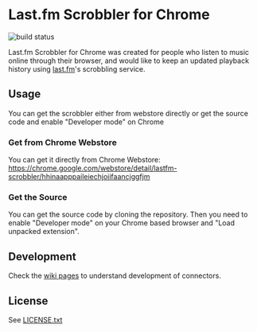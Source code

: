 # Last.fm Scrobbler for Chrome

![build status](https://api.travis-ci.org/david-sabata/web-scrobbler.svg)

Last.fm Scrobbler for Chrome was created for people who listen to music
online through their browser, and would like to keep an updated playback
history using [last.fm](http://www.last.fm/)'s scrobbling service.

## Usage
You can get the scrobbler either from webstore directly or get the source code and enable "Developer mode" on Chrome

### Get from Chrome Webstore
You can get it directly from Chrome Webstore: 
https://chrome.google.com/webstore/detail/lastfm-scrobbler/hhinaapppaileiechjoiifaancjggfjm

### Get the Source
You can get the source code by cloning the repository. Then you need to enable "Developer mode" on your Chrome based 
browser and "Load unpacked extension".

## Development
Check the [wiki pages](../../wiki) to understand development of connectors.

## License

See [LICENSE.txt](LICENSE.txt)
